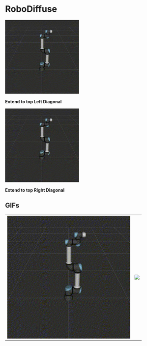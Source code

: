 # RoboDiffuse

![](assets/Generated%20Motions/Extend%20to%20top%20Left%20Diagonal%20-%20Generated.gif)

**Extend to top Left Diagonal**


![Generated GIF](assets/Generated%20Motions/Extend%20to%20top%20Right%20Diagonal%20-%20Generated.gif)

**Extend to top Right Diagonal**


## GIFs

<table>
  <tr>
    <td align="center"><img src="https://github.com/Lawrytime/RoboDiffuse/blob/main/assets/Generated%20Motions/Extend%20to%20top%20Left%20Diagonal%20-%20Generated.gif" width="400"></td>
    <td align="center"><img src="URL_TO_GIF_2" width="400"></td>
  </tr>
</table>
